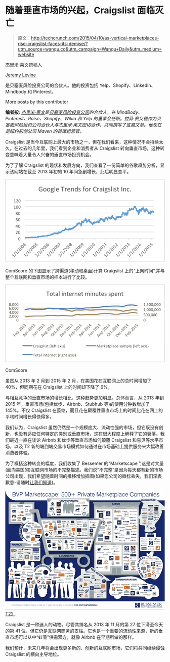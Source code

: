 # 随着垂直市场的兴起，Craigslist 面临灭亡

> 原文：<http://techcrunch.com/2015/04/10/as-vertical-marketplaces-rise-craigslist-faces-its-demise/?utm_source=wanqu.co&utm_campaign=Wanqu+Daily&utm_medium=website>

杰里米·莱文撰稿人

[Jeremy Levine](https://www.bvp.com/team/jeremy-levine)

是贝塞麦风险投资公司的合伙人。他的投资包括 Yelp、Shopify、LinkedIn、Mindbody 和 Pinterest。

More posts by this contributor

**编者按:** *[杰里米·莱文](http://www.bvp.com/team/jeremy-levine)是[贝塞麦风险投资公司](http://www.bvp.com/)的合伙人，在 MindBody、Pinterest、Raise、Shopify、Wikia 和 Yelp 的董事会任职。拉菲·赛义德作为贝塞麦风险投资公司合伙人与杰里米·莱文密切合作，共同撰写了这篇文章。他现在是纽约初创公司 Maven 的首席运营官。*

Craigslist 是当今互联网上最大的市场之一，但在我们看来，这种情况不会持续太久。在过去的几年里，我们看到企业和消费者从 Craigslist 转向垂直市场。这种转变意味着大量令人兴奋的垂直市场投资机会。

为了了解 Craigslist 的现状和发展方向，我们查看了一份简单的谷歌趋势分析，显示该网站在截至 2013 年初的 10 年间急剧增长，此后明显变平。

![Google Trends - Graph 1](img/c08aa51c2e68219d22d62c2d07b17e36.png)

ComScore 的下图显示了跨渠道(移动和桌面)计算 Craigslist 上的“上网时间”,并与整个互联网和垂直市场的样本进行了比较。

![ComScore](img/52d265792506a1bf47e313beda787fb5.png)

ComScore

虽然从 2013 年 2 月到 2015 年 2 月，在美国花在互联网上的总时间增加了 40%，但同期花在 Craigslist 上的时间却下降了 6%。

与相互竞争的垂直市场的增长相比，这种趋势更加明显。总体而言，从 2013 年到 2015 年，垂直市场(包括优步、Airbnb、Stubhub 等)的使用分钟数增加了 145%。不仅 Craigslist 在萎缩，而且花在颠覆性垂直市场上的时间比花在网上的平均时间增长得快得多。

我们认为，Craigslist 虽然仍然是一个规模庞大、流动性强的市场，但它既没有创新，也没有适应任何特定的类别或垂直市场，这在很大程度上解释了它的衰落。我们最近一直在谈论 Airbnb 和优步等垂直市场如何颠覆 Craigslist 和易贝等水平市场，以及 T2 新的端到端交易市场模式如何通过在市场基础上提供服务来大幅改善消费者体验。

为了概括这种转变的幅度，我们收集了 Bessemer 的“Marketscape ”,这是对大量(面向美国的)互联网市场的不完整描述。我们说“不完整”是因为每天都有新的市场公司出现，我们希望随着时间的推移增加插图(如果您公司的徽标丢失，我们深表歉意-请随时[让我们知道](mailto:marketplaces@bvp.com))。

[![BVP Martketscape - Graph 3](img/b8b4e75285b9ea78000a19a37de5bcc5.png)T2】](https://beta.techcrunch.com/wp-content/uploads/2015/04/bvp-martketscape-graph-3.png)

Craigslist 是一种迷人的动物。尽管其排名从 2013 年 11 月的第 27 位下滑至今天的第 41 位，但它仍是互联网商务的支柱。它也是一个重要的流动性来源，新的垂直市场可以从中“虹吸”供需双方，就像 Airbnb 在早期所做的那样。

我们预计，未来几年将会出现更多新的、创新的互联网市场，它们将共同继续侵蚀 Craigslist 的横向主导地位。